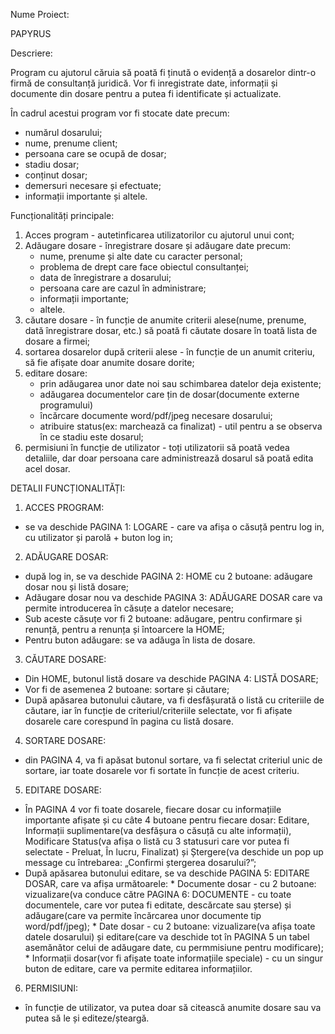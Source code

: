 
Nume Proiect:

PAPYRUS

Descriere:

Program cu ajutorul căruia să poată fi ținută o evidență a dosarelor dintr-o firmă de consultanță juridică. Vor fi inregistrate date, informații și documente din dosare pentru a putea fi identificate și actualizate. 

În cadrul acestui program vor fi stocate date precum:
- numărul dosarului;
- nume, prenume client;
- persoana care se ocupă de dosar;
- stadiu dosar;
- conținut dosar;
- demersuri necesare și efectuate;
- informații importante și altele.

Funcționalități principale:
1. Acces program - autetinficarea utilizatorilor cu ajutorul unui cont;
2. Adăugare dosare - înregistrare dosare și adăugare date precum:
    - nume, prenume și alte date cu caracter personal;
    - problema de drept care face obiectul consultanței;
    - data de înregistrare a dosarului;
    - persoana care are cazul în administrare;
    - informații importante;
    - altele.
3. căutare dosare - în funcție de anumite criterii alese(nume, prenume, dată înregistrare dosar, etc.) să poată fi căutate dosare în toată lista de dosare a firmei;
4. sortarea dosarelor după criterii alese - în funcție de un anumit criteriu, să fie afișate doar anumite dosare dorite;
5. editare dosare: 
    - prin adăugarea unor date noi sau schimbarea datelor deja existente;
    - adăugarea documentelor care țin de dosar(documente externe programului) 
    - încărcare documente word/pdf/jpeg necesare dosarului;
    - atribuire status(ex: marchează ca finalizat) - util pentru a se observa în ce stadiu este dosarul;
6. permisiuni în funcție de utilizator - toți utilizatorii să poată vedea detaliile, dar doar persoana care administrează dosarul să poată edita acel dosar.

DETALII FUNCȚIONALITĂȚI:

1. ACCES PROGRAM: 
  - se va deschide PAGINA 1: LOGARE - care va afișa o căsuță pentru log in, cu utilizator și parolă + buton log in;
2. ADĂUGARE DOSAR:
  - după log in, se va deschide PAGINA 2: HOME cu 2 butoane: adăugare dosar nou și listă dosare;
  - Adăugare dosar nou va deschide PAGINA 3: ADĂUGARE DOSAR care va permite introducerea în căsuțe a datelor necesare;
  - Sub aceste căsuțe vor fi 2 butoane: adăugare, pentru confirmare și renunță, pentru a renunța și întoarcere la HOME;
  - Pentru buton adăugare: se va adăuga în lista de dosare.
3. CĂUTARE DOSARE:
  - Din HOME, butonul listă dosare va deschide PAGINA 4: LISTĂ DOSARE;
  - Vor fi de asemenea 2 butoane: sortare și căutare;
  - După apăsarea butonului căutare, va fi desfășurată o listă cu criteriile de căutare, iar în funcție de criteriul/criteriile selectate, vor fi afișate dosarele care corespund în pagina cu listă dosare.
 4. SORTARE DOSARE:
  - din PAGINA 4, va fi apăsat butonul sortare, va fi selectat criteriul unic de sortare, iar toate dosarele vor fi sortate în funcție de acest criteriu.
5. EDITARE DOSARE:
  - În PAGINA 4 vor fi toate dosarele, fiecare dosar cu informațiile importante afișate și cu câte 4 butoane pentru fiecare dosar: Editare, Informații suplimentare(va desfășura o căsuță cu alte informații), Modificare Status(va afișa o listă cu 3 statusuri care vor putea fi selectate - Preluat, În lucru, Finalizat) și Ștergere(va deschide un pop up message cu întrebarea: „Confirmi ștergerea dosarului?”;
  - După apăsarea butonului editare, se va deschide PAGINA 5: EDITARE DOSAR, care va afișa următoarele: 
        * Documente dosar - cu 2 butoane: vizualizare(va conduce către PAGINA 6: DOCUMENTE - cu toate documentele, care vor putea fi editate, descărcate sau șterse) și adăugare(care va permite încărcarea unor documente tip word/pdf/jpeg);
        * Date dosar - cu 2 butoane: vizualizare(va afișa toate datele dosarului) și editare(care va deschide tot în PAGINA 5 un tabel asemănător celui de adăugare date, cu permmisiune pentru modificare);
        * Informații dosar(vor fi afișate toate informațiile speciale) - cu un singur buton de editare, care va permite editarea informațiilor.
 6. PERMISIUNI:
  - în funcție de utilizator, va putea doar să citească anumite dosare sau va putea să le și editeze/șteargă.



